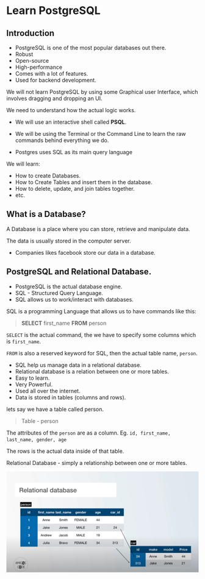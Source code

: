 # Learn PostgreSQL

## Introduction
- PostgreSQL is one of the most popular databases out there.
- Robust 
- Open-source
- High-performance
- Comes with a lot of features.
- Used for backend development.

We will not learn PostgreSQL by using some Graphical user Interface, which involves dragging and dropping an UI. 

We need to understand how the actual logic works.

- We will use an interactive shell called <b>PSQL</b>.

- We will be using the Terminal or the Command Line to learn the raw commands behind everything we do.

- Postgres uses SQL as its main query language

We will learn:
- How to create Databases.
- How to Create Tables and insert them in the database.
- How to delete, update, and join tables together.
- etc.

## What is a Database?

A Database is a place where you can store, retrieve and manipulate data. 

The data is usually stored in the computer server.

- Companies likes facebook store our data in a database.


## PostgreSQL and Relational Database.

- PostgreSQL is the actual database engine.
- SQL - Structured Query Language.
- SQL allows us to work/interact with databases.

SQL is a programming Language that allows us to have commands like this:

> <b>SELECT</b> first_name <b>FROM</b> person

`SELECT` is the actual command, the we have to specify some columns which is `first_name`.

`FROM` is also a reserved keyword for SQL, then the actual table name, `person`.

- SQL help us manage data in a relational database.
- Relational database is a relation between one or more tables.
- Easy to learn.
- Very Powerful.
- Used all over the internet. 
- Data is stored in tables (columns and rows).

lets say we have a table called person.

> Table - person

The attributes of the `person` are as a column. Eg. `id, first_name, last_name, gender, age`

The rows is the actual data inside of that table. 

Relational Database - simply a relationship between one or more tables. 

<img src="./img/sql1.png" alt="sql" width="700">
